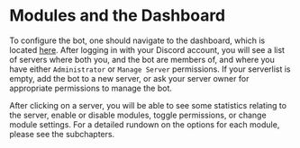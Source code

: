 # Modules and the Dashboard

To configure the bot, one should navigate to the dashboard, which is located [here](https://sned.hypersden.com/dashboard). After logging in with your Discord account, you will see a list of servers where both you, and the bot are members of, and where you have either `Administrator` or `Manage Server` permissions. If your serverlist is empty, add the bot to a new server, or ask your server owner for appropriate permissions to manage the bot.

After clicking on a server, you will be able to see some statistics relating to the server, enable or disable modules, toggle permissions, or change module settings. For a detailed rundown on the options for each module, please see the subchapters.
